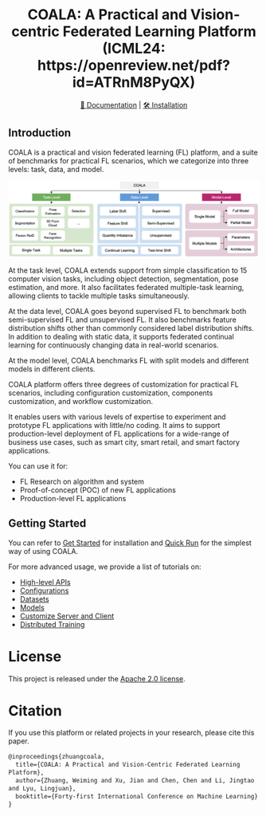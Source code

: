 <div align="center">
  <h1 align="center">COALA: A Practical and Vision-centric Federated Learning Platform (ICML24: https://openreview.net/pdf?id=ATRnM8PyQX)</h1>

[📘 Documentation](https://coalafl.netlify.app/) | [🛠️ Installation](https://coalafl.netlify.app/get_started.html)
</div>

## Introduction

COALA is a practical and vision federated learning (FL) platform, and a suite of benchmarks for practical FL scenarios, which we categorize into three levels: task, data, and model.

<img src="images/coala-overview.png" width="700">

At the task level, COALA extends support from simple classification to 15 computer vision tasks, including object detection, segmentation, pose estimation, and more. It also facilitates federated multiple-task learning, allowing clients to tackle multiple tasks simultaneously. 

At the data level, COALA goes beyond supervised FL to benchmark both semi-supervised FL and unsupervised FL. It also benchmarks feature distribution shifts other than commonly considered label distribution shifts. In addition to dealing with static data, it supports federated continual learning for continuously changing data in real-world scenarios. 

At the model level, COALA benchmarks FL with split models and different models in different clients. 

COALA platform offers three degrees of customization for practical FL scenarios, including configuration customization, components customization, and workflow customization.

It enables users with various levels of expertise to experiment and prototype FL applications with little/no coding. It aims to support production-level deployment of FL applications for a wide-range of business use cases, such as smart city, smart retail, and smart factory applications.

You can use it for:
* FL Research on algorithm and system
* Proof-of-concept (POC) of new FL applications
* Production-level FL applications


## Getting Started

You can refer to [Get Started](docs/en/get_started.md) for installation and [Quick Run](docs/en/quick_run.md) for the simplest way of using COALA.

For more advanced usage, we provide a list of tutorials on:
* [High-level APIs](docs/en/tutorials/high-level_apis.md)
* [Configurations](docs/en/tutorials/config.md)
* [Datasets](docs/en/tutorials/dataset.md)
* [Models](docs/en/tutorials/model.md)
* [Customize Server and Client](docs/en/tutorials/customize_server_and_client.md)
* [Distributed Training](docs/en/tutorials/distributed_training.md)


# License

This project is released under the [Apache 2.0 license](LICENSE).

# Citation

If you use this platform or related projects in your research, please cite this paper.

```
@inproceedings{zhuangcoala,
  title={COALA: A Practical and Vision-Centric Federated Learning Platform},
  author={Zhuang, Weiming and Xu, Jian and Chen, Chen and Li, Jingtao and Lyu, Lingjuan},
  booktitle={Forty-first International Conference on Machine Learning}
}
```
